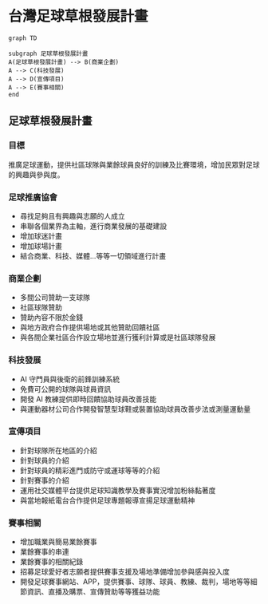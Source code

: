 # 台灣足球草根發展計畫

```mermaid
graph TD

subgraph 足球草根發展計畫
A(足球草根發展計畫) --> B(商業企劃)
A --> C(科技發展)
A --> D(宣傳項目)
A --> E(賽事相關)
end

```

## 足球草根發展計畫

### 目標
推廣足球運動，提供社區球隊與業餘球員良好的訓練及比賽環境，增加民眾對足球的興趣與參與度。

### 足球推廣協會
- 尋找足夠且有興趣與志願的人成立
- 串聯各個業界為主軸，進行商業發展的基礎建設
- 增加球迷計畫
- 增加球場計畫
- 結合商業、科技、媒體...等等一切領域進行計畫

### 商業企劃
- 多間公司贊助一支球隊
- 社區球隊贊助
- 贊助內容不限於金錢
- 與地方政府合作提供場地或其他贊助回饋社區
- 與各間企業社區合作設立場地並進行獲利計算或是社區球隊發展

### 科技發展
- AI 守門員與後衛的前鋒訓練系統
- 免費可公開的球隊與球員資訊
- 開發 AI 教練提供即時回饋協助球員改善技能
- 與運動器材公司合作開發智慧型球鞋或裝置協助球員改善步法或測量運動量

### 宣傳項目
- 針對球隊所在地區的介紹
- 針對球員的介紹
- 針對球員的精彩進門或防守或運球等等的介紹
- 針對賽事的介紹
- 運用社交媒體平台提供足球知識教學及賽事實況增加粉絲黏著度
- 與當地報紙電台合作提供足球專題報導宣揚足球運動精神

### 賽事相關
- 增加職業與簡易業餘賽事
- 業餘賽事的串連
- 業餘賽事的相關紀錄
- 招募足球愛好者志願者提供賽事支援及場地準備增加參與感與投入度
- 開發足球賽事網站、APP，提供賽事、球隊、球員、教練、裁判，場地等等細節資訊、直播及購票、宣傳贊助等等獲益功能
